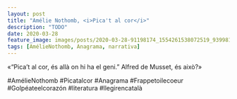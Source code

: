 ```yaml
---
layout: post
title: "Amélie Nothomb, <i>Pica't al cor</i>"
description: "TODO"
date: 2020-03-28
feature_image: images/posts/2020-03-28-91198174_1554261538072519_939981127556527198_n_18099085693087239.jpg
tags: [AmélieNothomb, Anagrama, narrativa]
---
```


«“Pica’t al cor, és allà on hi ha el geni.” Alfred de Musset, és això?»
<!--more-->

#AmélieNothomb #Picatalcor #Anagrama #Frappetoilecoeur #Golpéateelcorazón  #literatura #llegirencatalà


